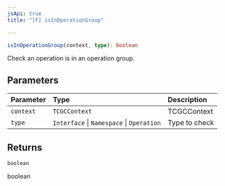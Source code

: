 ```yaml
---
jsApi: true
title: "[F] isInOperationGroup"

---
```

```ts
isInOperationGroup(context, type): boolean
```

Check an operation is in an operation group.

## Parameters

| Parameter | Type | Description |
| :------ | :------ | :------ |
| `context` | `TCGCContext` | TCGCContext |
| `type` | `Interface` \| `Namespace` \| `Operation` | Type to check |

## Returns

`boolean`

boolean
